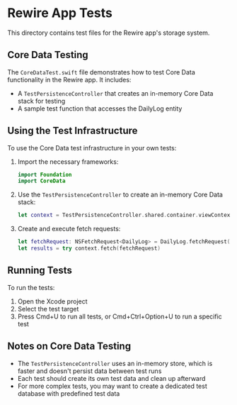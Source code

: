 # Rewire App Tests

This directory contains test files for the Rewire app's storage system.

## Core Data Testing

The `CoreDataTest.swift` file demonstrates how to test Core Data functionality in the Rewire app. It includes:

- A `TestPersistenceController` that creates an in-memory Core Data stack for testing
- A sample test function that accesses the DailyLog entity

## Using the Test Infrastructure

To use the Core Data test infrastructure in your own tests:

1. Import the necessary frameworks:
   ```swift
   import Foundation
   import CoreData
   ```

2. Use the `TestPersistenceController` to create an in-memory Core Data stack:
   ```swift
   let context = TestPersistenceController.shared.container.viewContext
   ```

3. Create and execute fetch requests:
   ```swift
   let fetchRequest: NSFetchRequest<DailyLog> = DailyLog.fetchRequest()
   let results = try context.fetch(fetchRequest)
   ```

## Running Tests

To run the tests:

1. Open the Xcode project
2. Select the test target
3. Press Cmd+U to run all tests, or Cmd+Ctrl+Option+U to run a specific test

## Notes on Core Data Testing

- The `TestPersistenceController` uses an in-memory store, which is faster and doesn't persist data between test runs
- Each test should create its own test data and clean up afterward
- For more complex tests, you may want to create a dedicated test database with predefined test data 